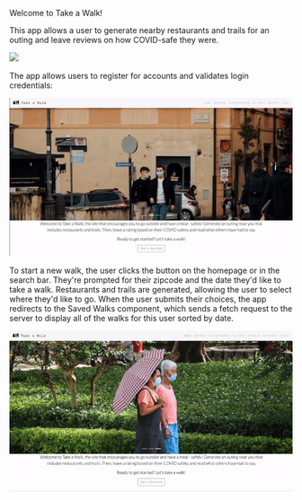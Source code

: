 Welcome to Take a Walk! 

This app allows a user to generate nearby restaurants and trails for an outing and leave reviews on how COVID-safe they were. 

![](takeawalkhomepage.gif)

The app allows users to register for accounts and validates login credentials: 

![](registerlogin.gif)

To start a new walk, the user clicks the button on the homepage or in the search bar. They're prompted for their zipcode and the date they'd like to take a walk. 
Restaurants and trails are generated, allowing the user to select where they'd like to go. When the user submits their choices, the app redirects to the Saved Walks component, which sends a fetch request to the server to display all of the walks for this user sorted by date. 

![](newwalk.gif)
